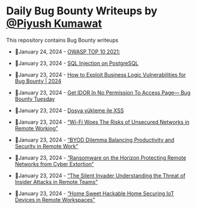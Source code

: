 # Daily Bug Bounty Writeups by [@Piyush Kumawat](https://twitter.com/piyush_supiy) 
This repository contains Bug Bounty writeups

<!-- BLOG-POST-LIST:START -->
 - 💯January 24, 2024 - [OWASP TOP 10 2021:](https://medium.com/@aayushdhakal005/owasp-top-10-2021-cfb610db7dd4?source=rss------bug_bounty-5) 

 - 💯January 23, 2024 - [SQL Injection on PostgreSQL](https://medium.com/@yagizkocer/sql-injection-on-postgresql-8c8f823e44aa?source=rss------bug_bounty-5) 

 - 💯January 23, 2024 - [How to Exploit Business Logic Vulnerabilities for Bug Bounty | 2024](https://cyberw1ng.medium.com/how-to-exploit-business-logic-vulnerabilities-for-bug-bounty-2024-5c9f14420d50?source=rss------bug_bounty-5) 

 - 💯January 23, 2024 - [Get IDOR In No Permission To Access Page— Bug Bounty Tuesday](https://medium.com/@kerstan/get-idor-in-no-permission-to-access-page-bug-bounty-tuesday-68aa82402171?source=rss------bug_bounty-5) 

 - 💯January 23, 2024 - [Dosya yükleme ile XSS](https://enesozlekk.medium.com/dosya-y%C3%BCkleme-ile-xss-8f2dd8d093c4?source=rss------bug_bounty-5) 

 - 💯January 23, 2024 - [“Wi-Fi Woes The Risks of Unsecured Networks in Remote Working”](https://medium.com/@Land2Cyber/wi-fi-woes-the-risks-of-unsecured-networks-in-remote-working-b60d6941f388?source=rss------bug_bounty-5) 

 - 💯January 23, 2024 - [“BYOD Dilemma Balancing Productivity and Security in Remote Work”](https://medium.com/@Land2Cyber/byod-dilemma-balancing-productivity-and-security-in-remote-work-67f608b029fc?source=rss------bug_bounty-5) 

 - 💯January 23, 2024 - [“Ransomware on the Horizon Protecting Remote Networks from Cyber Extortion”](https://medium.com/@Land2Cyber/ransomware-on-the-horizon-protecting-remote-networks-from-cyber-extortion-9c877e98a0d6?source=rss------bug_bounty-5) 

 - 💯January 23, 2024 - [“The Silent Invader Understanding the Threat of Insider Attacks in Remote Teams”](https://medium.com/@Land2Cyber/the-silent-invader-understanding-the-threat-of-insider-attacks-in-remote-teams-9261724f7f21?source=rss------bug_bounty-5) 

 - 💯January 23, 2024 - [“Home Sweet Hackable Home Securing IoT Devices in Remote Workspaces”](https://medium.com/@Land2Cyber/home-sweet-hackable-home-securing-iot-devices-in-remote-workspaces-986dae93f5b5?source=rss------bug_bounty-5) 
<!-- BLOG-POST-LIST:END -->
